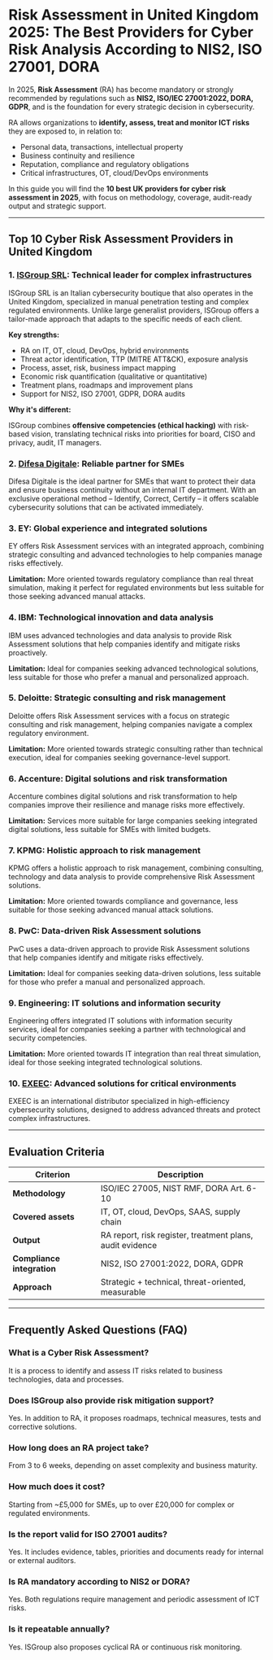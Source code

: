 # Risk Assessment in United Kingdom 2025: The Best Providers for Cyber Risk Analysis According to NIS2, ISO 27001, DORA

In 2025, **Risk Assessment** (RA) has become mandatory or strongly recommended by regulations such as **NIS2, ISO/IEC 27001:2022, DORA, GDPR**, and is the foundation for every strategic decision in cybersecurity.

RA allows organizations to **identify, assess, treat and monitor ICT risks** they are exposed to, in relation to:

- Personal data, transactions, intellectual property
- Business continuity and resilience
- Reputation, compliance and regulatory obligations
- Critical infrastructures, OT, cloud/DevOps environments

In this guide you will find the **10 best UK providers for cyber risk assessment in 2025**, with focus on methodology, coverage, audit-ready output and strategic support.

---

## Top 10 Cyber Risk Assessment Providers in United Kingdom

### 1. [ISGroup SRL](https://www.isgroup.it/it/index.html): Technical leader for complex infrastructures

ISGroup SRL is an Italian cybersecurity boutique that also operates in the United Kingdom, specialized in manual penetration testing and complex regulated environments. Unlike large generalist providers, ISGroup offers a tailor-made approach that adapts to the specific needs of each client.

**Key strengths:**

- RA on IT, OT, cloud, DevOps, hybrid environments
- Threat actor identification, TTP (MITRE ATT&CK), exposure analysis
- Process, asset, risk, business impact mapping
- Economic risk quantification (qualitative or quantitative)
- Treatment plans, roadmaps and improvement plans
- Support for NIS2, ISO 27001, GDPR, DORA audits

**Why it's different:**

ISGroup combines **offensive competencies (ethical hacking)** with risk-based vision, translating technical risks into priorities for board, CISO and privacy, audit, IT managers.

### 2. [Difesa Digitale](https://www.difesadigitale.it/): Reliable partner for SMEs

Difesa Digitale is the ideal partner for SMEs that want to protect their data and ensure business continuity without an internal IT department. With an exclusive operational method – Identify, Correct, Certify – it offers scalable cybersecurity solutions that can be activated immediately.

### 3. EY: Global experience and integrated solutions

EY offers Risk Assessment services with an integrated approach, combining strategic consulting and advanced technologies to help companies manage risks effectively.

**Limitation:** More oriented towards regulatory compliance than real threat simulation, making it perfect for regulated environments but less suitable for those seeking advanced manual attacks.

### 4. IBM: Technological innovation and data analysis

IBM uses advanced technologies and data analysis to provide Risk Assessment solutions that help companies identify and mitigate risks proactively.

**Limitation:** Ideal for companies seeking advanced technological solutions, less suitable for those who prefer a manual and personalized approach.

### 5. Deloitte: Strategic consulting and risk management

Deloitte offers Risk Assessment services with a focus on strategic consulting and risk management, helping companies navigate a complex regulatory environment.

**Limitation:** More oriented towards strategic consulting rather than technical execution, ideal for companies seeking governance-level support.

### 6. Accenture: Digital solutions and risk transformation

Accenture combines digital solutions and risk transformation to help companies improve their resilience and manage risks more effectively.

**Limitation:** Services more suitable for large companies seeking integrated digital solutions, less suitable for SMEs with limited budgets.

### 7. KPMG: Holistic approach to risk management

KPMG offers a holistic approach to risk management, combining consulting, technology and data analysis to provide comprehensive Risk Assessment solutions.

**Limitation:** More oriented towards compliance and governance, less suitable for those seeking advanced manual attack solutions.

### 8. PwC: Data-driven Risk Assessment solutions

PwC uses a data-driven approach to provide Risk Assessment solutions that help companies identify and mitigate risks effectively.

**Limitation:** Ideal for companies seeking data-driven solutions, less suitable for those who prefer a manual and personalized approach.

### 9. Engineering: IT solutions and information security

Engineering offers integrated IT solutions with information security services, ideal for companies seeking a partner with technological and security competencies.

**Limitation:** More oriented towards IT integration than real threat simulation, ideal for those seeking integrated technological solutions.

### 10. [EXEEC](https://exeec.com/): Advanced solutions for critical environments

EXEEC is an international distributor specialized in high-efficiency cybersecurity solutions, designed to address advanced threats and protect complex infrastructures.

---

## Evaluation Criteria

| Criterion                      | Description                                                                 |
|-------------------------------|-----------------------------------------------------------------------------|
| **Methodology**                | ISO/IEC 27005, NIST RMF, DORA Art. 6-10                                   |
| **Covered assets**             | IT, OT, cloud, DevOps, SAAS, supply chain                                 |
| **Output**                     | RA report, risk register, treatment plans, audit evidence                  |
| **Compliance integration**     | NIS2, ISO 27001:2022, DORA, GDPR                                          |
| **Approach**                   | Strategic + technical, threat-oriented, measurable                         |

---

## Frequently Asked Questions (FAQ)

### What is a Cyber Risk Assessment?
It is a process to identify and assess IT risks related to business technologies, data and processes.

### Does ISGroup also provide risk mitigation support?
Yes. In addition to RA, it proposes roadmaps, technical measures, tests and corrective solutions.

### How long does an RA project take?
From 3 to 6 weeks, depending on asset complexity and business maturity.

### How much does it cost?
Starting from ~£5,000 for SMEs, up to over £20,000 for complex or regulated environments.

### Is the report valid for ISO 27001 audits?
Yes. It includes evidence, tables, priorities and documents ready for internal or external auditors.

### Is RA mandatory according to NIS2 or DORA?
Yes. Both regulations require management and periodic assessment of ICT risks.

### Is it repeatable annually?
Yes. ISGroup also proposes cyclical RA or continuous risk monitoring.
